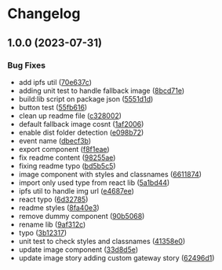 # Changelog

## 1.0.0 (2023-07-31)


### Bug Fixes

* add ipfs util ([70e637c](https://github.com/nhussein11/ipfs-react/commit/70e637c78c976436cb8ae33b611721f337583570))
* adding unit test to handle fallback image ([8bcd71e](https://github.com/nhussein11/ipfs-react/commit/8bcd71e77b558b7028925249e3eb5937aa66d224))
* build:lib script on package json ([5551d1d](https://github.com/nhussein11/ipfs-react/commit/5551d1dac8c55aeb446783024303a6444ec5db6b))
* button test ([55fb616](https://github.com/nhussein11/ipfs-react/commit/55fb61620c53713727d27cf7195ef14862f88d24))
* clean up readme file ([c328002](https://github.com/nhussein11/ipfs-react/commit/c328002619d4e554c937a523887934d595abd5c8))
* default fallback image cosnt ([1af2006](https://github.com/nhussein11/ipfs-react/commit/1af2006ac2457a612d25883da9a72b8742b25de0))
* enable dist folder detection ([e098b72](https://github.com/nhussein11/ipfs-react/commit/e098b7208f9fcce6579d6073f23497f8f3794d41))
* event name ([dbecf3b](https://github.com/nhussein11/ipfs-react/commit/dbecf3bcefa1aa57d4840e22e785b977a78f9296))
* export component ([f8f1eae](https://github.com/nhussein11/ipfs-react/commit/f8f1eae86c5a7a4c0ece169a197fe3a3d0c08cc6))
* fix readme content ([98255ae](https://github.com/nhussein11/ipfs-react/commit/98255ae42e5d2d9ae03b94714215bb391573f736))
* fixing readme typo ([bd5b5c5](https://github.com/nhussein11/ipfs-react/commit/bd5b5c52f0dc61cedce0ac8b48d76b19914c3a37))
* image component with styles and classnames ([6611874](https://github.com/nhussein11/ipfs-react/commit/66118742c143196007b57e7a84d972d31a562a7b))
* import only used type from react lib ([5a1bd44](https://github.com/nhussein11/ipfs-react/commit/5a1bd44a6c817d6b045a9ee2cebb5636f2568911))
* ipfs util to handle img url ([e4687ee](https://github.com/nhussein11/ipfs-react/commit/e4687ee9ea384da8f9f68b5dc28f4b5ef2f51050))
* react typo ([6d32785](https://github.com/nhussein11/ipfs-react/commit/6d327855a6f0e56d26764c317893cdc66a0a6a54))
* readme styles ([8fa40e3](https://github.com/nhussein11/ipfs-react/commit/8fa40e3a6b26c921f8e446a3238cf47185e1b05b))
* remove dummy component ([90b5068](https://github.com/nhussein11/ipfs-react/commit/90b50685019d7002d39318d93aca9292d64bac0c))
* rename lib ([9af312c](https://github.com/nhussein11/ipfs-react/commit/9af312ca957da5add439c4ca3c9ab4f841f37482))
* typo ([3b12317](https://github.com/nhussein11/ipfs-react/commit/3b12317fb0092677ab2a576d00102d66ddfa0f18))
* unit test to check styles and classnames ([41358e0](https://github.com/nhussein11/ipfs-react/commit/41358e047f79a07fe0d58fb34db406ae596ff74d))
* update image component ([33d8d5e](https://github.com/nhussein11/ipfs-react/commit/33d8d5e48d5d54875aa70e4786858e3c0a431884))
* update image story adding custom gateway story ([62496d1](https://github.com/nhussein11/ipfs-react/commit/62496d1c7be6222501cd1479da49c901df9ae71a))
